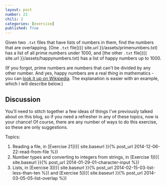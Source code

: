 ```yaml
---
layout: post
number: 23
chili: 2
categories: [exercise]
published: True
---
```


Given two `.txt` files that have lists of numbers in them, find the numbers that are overlapping. [One `.txt` file]({{ site.url }}/assets/primenumbers.txt) has a list of all prime numbers under 1000, and [the other `.txt` file]({{ site.url }}/assets/happynumbers.txt) has a list of happy numbers up to 1000.

(If you forgot, prime numbers are numbers that can't be divided by any other number. And yes, happy numbers are a real thing in mathematics - you can [look it up on Wikipedia](http://en.wikipedia.org/wiki/Happy_number). The explanation is easier with an example, which I will describe below.)

## Discussion

You'll need to stitch together a few ideas of things I've previously talked about on this blog, so if you need a refresher in any of these topics, now is your chance! Of course, there are any number of ways to do this exercise, so these are only suggestions.

Topics: 

1. Reading a file, in [Exercise 21]({{ site.baseurl }}{% post_url 2014-12-06-22-read-from-file %})
2. Number types and converting to integers from strings, in [Exercise 1]({{ site.baseurl }}{% post_url 2014-01-29-01-character-input %})
3. Lists, in [Exercise 3]({{ site.baseurl }}{% post_url 2014-02-15-03-list-less-than-ten %}) and [Exercise 5]({{ site.baseurl }}{% post_url 2014-03-05-05-list-overlap %})
